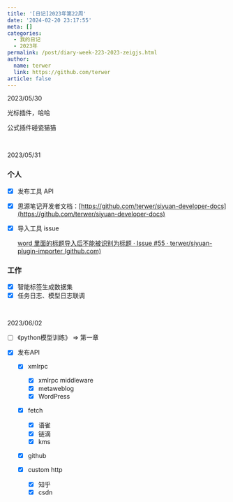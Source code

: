 ```yaml
---
title: '[日记]2023年第22周'
date: '2024-02-20 23:17:55'
meta: []
categories:
  - 我的日记
  - 2023年
permalink: /post/diary-week-223-2023-zeigjs.html
author:
  name: terwer
  link: https://github.com/terwer
article: false
---
```



<!-- more -->




2023/05/30

光标插件，哈哈

公式插件碰瓷猫猫

‍

2023/05/31

### 个人

* [X] 发布工具 API
* [X] 思源笔记开发者文档：[https://github.com/terwer/siyuan-developer-docs](https://github.com/terwer/siyuan-developer-docs)
* [X] 导入工具 issue

  [word 里面的标题导入后不能被识别为标题 · Issue #55 · terwer/siyuan-plugin-importer (github.com)](https://github.com/terwer/siyuan-plugin-importer/issues/55)

### 工作

* [X] 智能标签生成数据集
* [X] 任务日志、模型日志联调

‍

2023/06/02

* [ ] 《python模型训练》 => 第一章
* [X] 发布API

  * [X] xmlrpc

    * [X] xmlrpc middleware
    * [X] metaweblog
    * [X] WordPress
  * [X] fetch

    * [X] 语雀
    * [X] 链滴
    * [X] kms
  * [X] github
  * [X] custom http

    * [X] 知乎
    * [X] csdn
